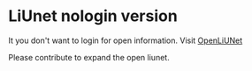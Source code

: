 # LiUnet nologin version
It you don't want to login for open information.
Visit [OpenLiUNet](https://liunet.eu/)

Please contribute to expand the open liunet.
